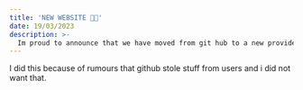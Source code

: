 ```yaml
---
title: 'NEW WEBSITE 🥳🎉'
date: 19/03/2023
description: >-
  Im proud to announce that we have moved from git hub to a new provider.
---
```


I did this because of rumours that github stole stuff from users and i did not want that.
